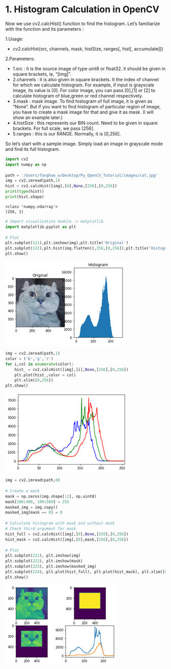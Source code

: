 # 1. Histogram Calculation in OpenCV
Now we use cv2.calcHist() function to find the histogram. Let’s familiarize with the function and its parameters :

1.Usage:

* cv2.calcHist(src, channels, mask, histSize, ranges[, hist[, accumulate]])

2.Parameters:

* 1.src : it is the source image of type uint8 or float32. it should be given in square brackets, ie, “[img]”.
* 2.channels : it is also given in square brackets. It the index of channel for which we calculate histogram. For example, if input is grayscale image, its value is [0]. For color image, you can pass [0],[1] or [2] to calculate histogram of blue,green or red channel respectively.
* 3.mask : mask image. To find histogram of full image, it is given as “None”. But if you want to find histogram of particular region of image, you have to create a mask image for that and give it as mask. (I will show an example later.)
* 4.histSize : this represents our BIN count. Need to be given in square brackets. For full scale, we pass [256].
* 5.ranges : this is our RANGE. Normally, it is [0,256].

So let’s start with a sample image. Simply load an image in grayscale mode and find its full histogram.


```python
import cv2
import numpy as np

path = '/Users/fanghao_w/Desktop/Py_OpenCV_Tutorial/images/cat.jpg'
img = cv2.imread(path,1)
hist = cv2.calcHist([img],[0],None,[256],[0,256])
print(type(hist))
print(hist.shape)
```

    <class 'numpy.ndarray'>
    (256, 1)



```python
# Import visualization module -> matplotlib
import matplotlib.pyplot as plt

# Plot 
plt.subplot(121),plt.imshow(img),plt.title('Original')
plt.subplot(122),plt.hist(img.flatten(),256,[0,256]),plt.title('Histogram')
plt.show()
```


    
![png](output_2_0.png)
    



```python
img = cv2.imread(path,1)
color = ('b','g','r')
for i,col in enumerate(color):
    hist_ = cv2.calcHist([img],[i],None,[256],[0,256])
    plt.plot(hist_,color = col)
    plt.xlim([0,256])
plt.show()
```


    
![png](output_3_0.png)
    



```python
img = cv2.imread(path,0)

# Create a mask
mask = np.zeros(img.shape[:2], np.uint8)
mask[100:400, 100:500] = 255
masked_img = img.copy()
masked_img[mask == 0] = 0

# Calculate histogram with mask and without mask
# Check third argument for mask
hist_full = cv2.calcHist([img],[0],None,[256],[0,256])
hist_mask = cv2.calcHist([img],[0],mask,[256],[0,256])

# Plot
plt.subplot(221), plt.imshow(img)
plt.subplot(222), plt.imshow(mask)
plt.subplot(223), plt.imshow(masked_img)
plt.subplot(224), plt.plot(hist_full), plt.plot(hist_mask), plt.xlim([0,256])
plt.show()
```


    
![png](output_4_0.png)
    

